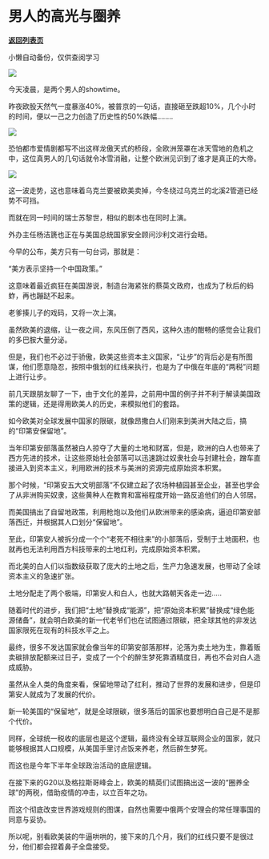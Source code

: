# 男人的高光与圈养

[**返回列表页**](/gzh/政事堂2019)

小懒自动备份，仅供查阅学习

![](https://mmbiz.qpic.cn/mmbiz_jpg/rxhS23yu8cNWValLjMBrpYcwvo8EccdLlJ0ECmA1Bnrso4n1ZFia0T8vrZrg8ibIhaz8jEd0db5zBsYugVeQVictQ/640?wx_fmt=jpeg)

  

今天凌晨，是两个男人的showtime。  

  

昨夜欧股天然气一度暴涨40%，被普京的一句话，直接砸至跌超10%，几个小时的时间，便以一己之力创造了历史性的50%跌幅........

  

![](https://mmbiz.qpic.cn/mmbiz_png/rxhS23yu8cNWValLjMBrpYcwvo8EccdLAUibs1NRfRXicfefZXnY7ibpia8dJx2g5scoecHqvyibzXSDBmjTeznD6KQ/640?wx_fmt=png)

  

恐怕都市爱情剧都写不出这样龙傲天式的桥段，全欧洲笼罩在冰天雪地的危机之中，这位真男人的几句话就令冰雪消融，让整个欧洲见识到了谁才是真正的大帝。

  

![](https://mmbiz.qpic.cn/mmbiz_jpg/rxhS23yu8cNWValLjMBrpYcwvo8EccdLGhaP3TpHIjKC0qfm3BFdokyYiaO0IOvJIkJ01ia090jXbmKTsUQXWMFw/640?wx_fmt=jpeg)

  

这一波走势，这也意味着乌克兰要被欧美卖掉，今冬绕过乌克兰的北溪2管道已经势不可挡。  

  

而就在同一时间的瑞士苏黎世，相似的剧本也在同时上演。

  

外办主任杨洁篪也正在与美国总统国家安全顾问沙利文进行会晤。

  

今早的公布，美方只有一句台词，那就是：

  

“美方表示坚持一个中国政策。”

  

这意味着最近疯狂在美国游说，制造台海紧张的蔡英文政府，也成为了秋后的蚂蚱，再也蹦跶不起来。

  

老爹揍儿子的戏码，又将一次上演。  

  

虽然欧美的退缩，让一夜之间，东风压倒了西风，这种久违的酣畅的感觉会让我们的多巴胺大量分泌。

  

但是，我们也不必过于骄傲，欧美这些资本主义国家，“让步”的背后必是有所图谋，他们愿意隐忍，按照中俄划的红线来执行，也是为了中俄在年底的“两税”问题上进行让步。

  

前几天跟朋友聊了一下，由于文化的差异，之前用中国的例子并不利于解读美国政策的逻辑，还是得用欧美人的历史，来模拟他们的套路。  

  

如今欧美对全球发展中国家的限碳，就像昂撒白人们刚来到美洲大陆之后，搞的“印第安保留地”。  

  

当年印第安部落虽然被白人掠夺了大量的土地和财富，但是，欧洲的白人也带来了西方先进的技术，让这些原始社会部落可以迅速跳过奴隶社会与封建社会，蹭车直接进入到资本主义，利用欧洲的技术与美洲的资源完成原始资本积累。

  

那个时候，“印第安五大文明部落”不仅建立起了农场种植园甚至企业，甚至也学会了从非洲购买奴隶，这些黄种人在教育和富裕程度开始一路反追他们的白人邻居。

  

而美国搞出了自留地政策，利用枪炮以及他们从欧洲带来的感染病，逼迫印第安部落西迁，并根据其人口划分“保留地”。

  

至此，印第安人被拆分成一个个“老死不相往来”的小部落后，受制于土地面积，也就再也无法利用西方科技带来的土地红利，完成原始资本积累。

  

而北美的白人们以指数级获取了庞大的土地之后，生产力急速发展，也带动了全球资本主义的急速扩张。  

  

土地分配走了两个极端，印第安人和白人，也就大路朝天各走一边.....

  

随着时代的进步，我们把“土地”替换成“能源”，把“原始资本积累”替换成“绿色能源储备”，就会明白欧美的新一代老爷们也在试图通过限碳，把全球其他的非发达国家限死在现有的科技水平之上。

  

最终，很多不发达国家就会像当年的印第安部落那样，沦落为卖土地为生，靠着贩卖碳排放配额来过日子，变成了一个个的醉生梦死靠酒精度日，再也不会对白人造成威胁。  

  

虽然从全人类的角度来看，保留地带动了红利，推动了世界的发展和进步，但是印第安人就成为了发展的代价。

  

新一轮美国的“保留地”，就是全球限碳，很多落后的国家也要想明白自己是不是那个代价。

  

同样，全球统一税收的底层也是这个逻辑，最终没有全球互联网企业的国家，就只能够根据其人口规模，从美国手里讨点饭来养老，然后醉生梦死。  

  

而这也是今年下半年全球政治活动的底层逻辑。

  

在接下来的G20以及格拉斯哥峰会上，欧美的精英们试图搞出这一波的“圈养全球”的两税，借助疫情的冲击，以立百年之功。

  

而这个彻底改变世界游戏规则的图谋，自然也需要中俄两个安理会的常任理事国的同意与妥协。  

  

所以呢，别看欧美装的牛逼哄哄的，接下来的几个月，我们的红线只要不是很过分，他们都会捏着鼻子全盘接受。

  

